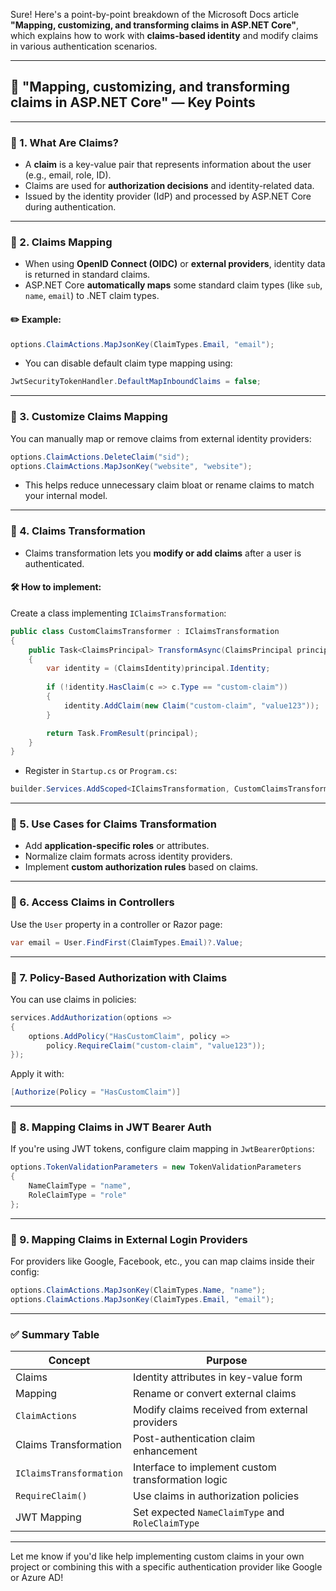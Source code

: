 Sure! Here's a point-by-point breakdown of the Microsoft Docs article **"Mapping, customizing, and transforming claims in ASP.NET Core"**, which explains how to work with **claims-based identity** and modify claims in various authentication scenarios.

---

## 🎯 "Mapping, customizing, and transforming claims in ASP.NET Core" — Key Points

---

### 🔹 1. **What Are Claims?**

- A **claim** is a key-value pair that represents information about the user (e.g., email, role, ID).
- Claims are used for **authorization decisions** and identity-related data.
- Issued by the identity provider (IdP) and processed by ASP.NET Core during authentication.

---

### 🔹 2. **Claims Mapping**

- When using **OpenID Connect (OIDC)** or **external providers**, identity data is returned in standard claims.
- ASP.NET Core **automatically maps** some standard claim types (like `sub`, `name`, `email`) to .NET claim types.

#### ✏️ Example:
```csharp
options.ClaimActions.MapJsonKey(ClaimTypes.Email, "email");
```

- You can disable default claim type mapping using:
```csharp
JwtSecurityTokenHandler.DefaultMapInboundClaims = false;
```

---

### 🔹 3. **Customize Claims Mapping**

You can manually map or remove claims from external identity providers:

```csharp
options.ClaimActions.DeleteClaim("sid");
options.ClaimActions.MapJsonKey("website", "website");
```

- This helps reduce unnecessary claim bloat or rename claims to match your internal model.

---

### 🔹 4. **Claims Transformation**

- Claims transformation lets you **modify or add claims** after a user is authenticated.

#### 🛠️ How to implement:
Create a class implementing `IClaimsTransformation`:

```csharp
public class CustomClaimsTransformer : IClaimsTransformation
{
    public Task<ClaimsPrincipal> TransformAsync(ClaimsPrincipal principal)
    {
        var identity = (ClaimsIdentity)principal.Identity;
        
        if (!identity.HasClaim(c => c.Type == "custom-claim"))
        {
            identity.AddClaim(new Claim("custom-claim", "value123"));
        }

        return Task.FromResult(principal);
    }
}
```

- Register in `Startup.cs` or `Program.cs`:

```csharp
builder.Services.AddScoped<IClaimsTransformation, CustomClaimsTransformer>();
```

---

### 🔹 5. **Use Cases for Claims Transformation**

- Add **application-specific roles** or attributes.
- Normalize claim formats across identity providers.
- Implement **custom authorization rules** based on claims.

---

### 🔹 6. **Access Claims in Controllers**

Use the `User` property in a controller or Razor page:

```csharp
var email = User.FindFirst(ClaimTypes.Email)?.Value;
```

---

### 🔹 7. **Policy-Based Authorization with Claims**

You can use claims in policies:

```csharp
services.AddAuthorization(options =>
{
    options.AddPolicy("HasCustomClaim", policy =>
        policy.RequireClaim("custom-claim", "value123"));
});
```

Apply it with:

```csharp
[Authorize(Policy = "HasCustomClaim")]
```

---

### 🔹 8. **Mapping Claims in JWT Bearer Auth**

If you're using JWT tokens, configure claim mapping in `JwtBearerOptions`:

```csharp
options.TokenValidationParameters = new TokenValidationParameters
{
    NameClaimType = "name",
    RoleClaimType = "role"
};
```

---

### 🔹 9. **Mapping Claims in External Login Providers**

For providers like Google, Facebook, etc., you can map claims inside their config:

```csharp
options.ClaimActions.MapJsonKey(ClaimTypes.Name, "name");
options.ClaimActions.MapJsonKey(ClaimTypes.Email, "email");
```

---

### ✅ Summary Table

| Concept                  | Purpose                                                       |
|--------------------------|---------------------------------------------------------------|
| Claims                   | Identity attributes in key-value form                         |
| Mapping                  | Rename or convert external claims                             |
| `ClaimActions`           | Modify claims received from external providers                |
| Claims Transformation    | Post-authentication claim enhancement                         |
| `IClaimsTransformation`  | Interface to implement custom transformation logic            |
| `RequireClaim()`         | Use claims in authorization policies                          |
| JWT Mapping              | Set expected `NameClaimType` and `RoleClaimType`              |

---

Let me know if you'd like help implementing custom claims in your own project or combining this with a specific authentication provider like Google or Azure AD!